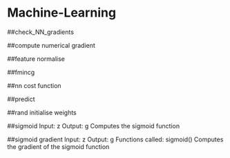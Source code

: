 # Machine-Learning

##check_NN_gradients

##compute numerical gradient

##feature normalise

##fmincg

##nn cost function

##predict

##rand initialise weights

##sigmoid
Input: z
Output: g
Computes the sigmoid function

##sigmoid gradient 
Input: z
Output: g
Functions called: sigmoid()
Computes the gradient of the sigmoid function
